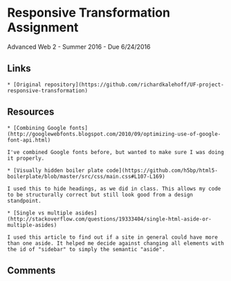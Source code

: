 # Responsive Transformation Assignment

Advanced Web 2 - Summer 2016 - Due 6/24/2016

## Links

    * [Original repository](https://github.com/richardkalehoff/UF-project-responsive-transformation)

## Resources

    * [Combining Google fonts](http://googlewebfonts.blogspot.com/2010/09/optimizing-use-of-google-font-api.html)

    I've combined Google fonts before, but wanted to make sure I was doing it properly.

    * [Visually hidden boiler plate code](https://github.com/h5bp/html5-boilerplate/blob/master/src/css/main.css#L107-L169)

    I used this to hide headings, as we did in class. This allows my code to be structurally correct but still look good from a design standpoint.

    * [Single vs multiple asides](http://stackoverflow.com/questions/19333404/single-html-aside-or-multiple-asides)

    I used this article to find out if a site in general could have more than one aside. It helped me decide against changing all elements with the id of "sidebar" to simply the semantic "aside".

## Comments

